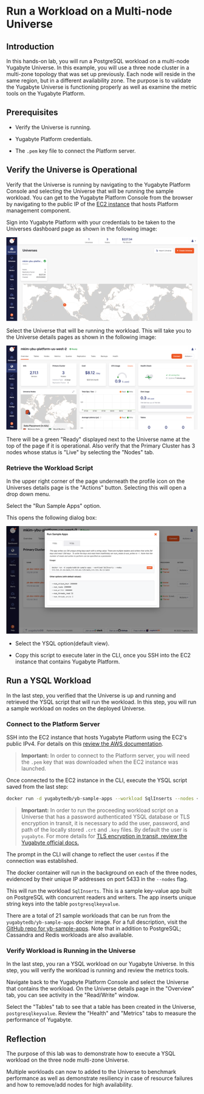 # Run a Workload on a Multi-node Universe

## Introduction

In this hands-on lab, you will run a PostgreSQL workload on a multi-node Yugabyte Universe. In this example, you will use a three node cluster in a multi-zone topology that was set up previously. Each node will reside in the same region, but in a different availability zone. The purpose is to validate the Yugabyte Universe is functioning properly as well as examine the metric tools on the Yugabyte Platform.

## Prerequisites

* Verify the Universe is running.

* Yugabyte Platform credentials.

* The `.pem` key file to connect the Platform server.

## Verify the Universe is Operational

Verify that the Universe is running by navigating to the Yugabyte Platform Console and selecting the Universe that will be running the sample workload. You can get to the Yugabyte Platform Console from the browser by navigating to the public IP of the [EC2 instance](https://us-west-2.console.aws.amazon.com/ec2/v2/home?region=us-west-2#Instances:instanceState=running) that hosts Platform management component.

Sign into Yugabyte Platform with your credentials to be taken to the Universes dashboard page as shown in the following image:

![Description of this action.](./assets/images/60-universe_dashboard_1600x700.png)

Select the Universe that will be running the workload. This will take you to the Universe details pages as shown in the following image:

![Description of this action.](./assets/images/70-universe_details_1600x700.png)

There will be a green "Ready" displayed next to the Universe name at the top of the page if it is operational. Also verify that the Primary Cluster has 3 nodes whose status is "Live" by selecting the "Nodes" tab.

### Retrieve the Workload Script

In the upper right corner of the page underneath the profile icon on the Universes details page is the "Actions" button. Selecting this will open a drop down menu. 

Select the "Run Sample Apps" option.

This opens the following dialog box:

![The docker command to run the SqlInserts application.](./assets/images/100-workload_ysql_1366x768.png)

* Select the YSQL option(default view).

* Copy this script to execute later in the CLI, once you SSH into the EC2 instance that contains Yugabyte Platform.

## Run a YSQL Workload

In the last step, you verified that the Universe is up and running and retrieved the YSQL script that will run the workload. In this step, you will run a sample workload on nodes on the deployed Universe.

### Connect to the Platform Server

SSH into the EC2 instance that hosts Yugabyte Platform using the EC2's public IPv4.  For details on this [review the AWS documentation](https://us-west-2.console.aws.amazon.com/ec2/v2/home?region=us-west-2#ConnectToInstance:instanceId=i-0fd7ae16524e527a1). 

> **Important:** In order to connect to the Platform server, you will need the `.pem` key that was downloaded when the EC2 instance was launched. 

Once connected to the EC2 instance in the CLI, execute the YSQL script saved from the last step:

```bash
docker run -d yugabytedb/yb-sample-apps --workload SqlInserts --nodes <my-node-ip>:5433,<my-node-ip>:5433,<my-node-ip>:5433
```

> **Important:** In order to run the proceeding workload script on a Universe that has a password authenticated YSQL database or TLS encryption in transit, it is necessary to add the user, password, and path of the locally stored `.crt` and `.key` files. By default the user is `yugabyte`. For more details for [TLS encryption in transit, review the Yugabyte official docs.](https://docs.yugabyte.com/latest/yugabyte-platform/security/enable-encryption-in-transit/) 

The prompt in the CLI will change to reflect the user `centos` if the connection was established.

The docker container will run in the background on each of the three nodes, evidenced by their unique IP addresses on port 5433 in the `--nodes` flag.

This will run the workload `SqlInserts`. This is a sample key-value app built on PostgreSQL with concurrent readers and writers. The app inserts unique string keys into the table `postgresqlkeyvalue`.

There are a total of 21 sample workloads that can be run from the `yugabytedb/yb-sample-apps` docker image. For a full description, visit the [GitHub repo for yb-sample-apps](https://github.com/yugabyte/yb-sample-apps). Note that in addition to PostgreSQL; Cassandra and Redis workloads are also available.

### Verify Workload is Running in the Universe

In the last step, you ran a YSQL workload on our Yugabyte Universe. In this step, you will verify the workload is running and review the metrics tools. 

Navigate back to the Yugabyte Platform Console and select the Universe that contains the workload. On the Universe details page in the "Overview" tab, you can see activity in the "Read/Write" window. 

Select the "Tables" tab to see that a table has been created in the Universe, `postgresqlkeyvalue`. Review the "Health" and "Metrics" tabs to measure the performance of Yugabyte.

## Reflection

The purpose of this lab was to demonstrate how to execute a YSQL workload on the three node multi-zone Universe.

Multiple workloads can now to added to the Universe to benchmark performance as well as demonstrate resiliency in case of resource failures and how to remove/add nodes for high availability.